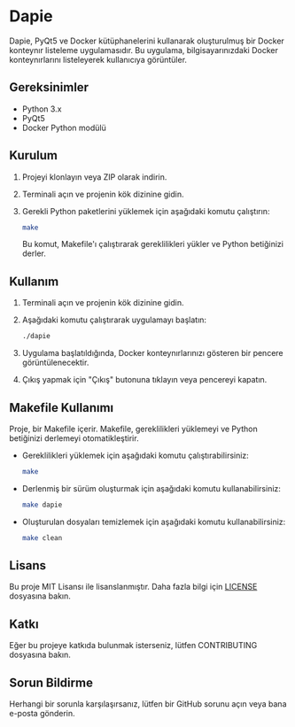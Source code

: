 # Dapie

Dapie, PyQt5 ve Docker kütüphanelerini kullanarak oluşturulmuş bir Docker konteynır listeleme uygulamasıdır. Bu uygulama, bilgisayarınızdaki Docker konteynırlarını listeleyerek kullanıcıya görüntüler.

## Gereksinimler

- Python 3.x
- PyQt5
- Docker Python modülü

## Kurulum

1. Projeyi klonlayın veya ZIP olarak indirin.

2. Terminali açın ve projenin kök dizinine gidin.

3. Gerekli Python paketlerini yüklemek için aşağıdaki komutu çalıştırın:

   ```bash
   make
   ```

   Bu komut, Makefile'ı çalıştırarak gereklilikleri yükler ve Python betiğinizi derler.

## Kullanım

1. Terminali açın ve projenin kök dizinine gidin.

2. Aşağıdaki komutu çalıştırarak uygulamayı başlatın:

   ```bash
   ./dapie
   ```

3. Uygulama başlatıldığında, Docker konteynırlarınızı gösteren bir pencere görüntülenecektir.

4. Çıkış yapmak için "Çıkış" butonuna tıklayın veya pencereyi kapatın.

## Makefile Kullanımı

Proje, bir Makefile içerir. Makefile, gereklilikleri yüklemeyi ve Python betiğinizi derlemeyi otomatikleştirir.

- Gereklilikleri yüklemek için aşağıdaki komutu çalıştırabilirsiniz:

  ```bash
  make
  ```

- Derlenmiş bir sürüm oluşturmak için aşağıdaki komutu kullanabilirsiniz:

  ```bash
  make dapie
  ```

- Oluşturulan dosyaları temizlemek için aşağıdaki komutu kullanabilirsiniz:

  ```bash
  make clean
  ```

## Lisans

Bu proje MIT Lisansı ile lisanslanmıştır. Daha fazla bilgi için [LICENSE](LICENSE) dosyasına bakın.

## Katkı

Eğer bu projeye katkıda bulunmak isterseniz, lütfen CONTRIBUTING dosyasına bakın.

## Sorun Bildirme

Herhangi bir sorunla karşılaşırsanız, lütfen bir GitHub sorunu açın veya bana e-posta gönderin.
